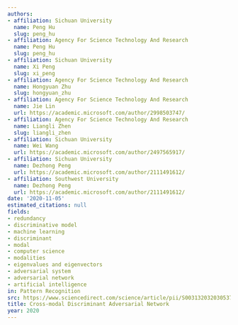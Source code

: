 ```yaml
---
authors:
- affiliation: Sichuan University
  name: Peng Hu
  slug: peng_hu
- affiliation: Agency For Science Technology And Research
  name: Peng Hu
  slug: peng_hu
- affiliation: Sichuan University
  name: Xi Peng
  slug: xi_peng
- affiliation: Agency For Science Technology And Research
  name: Hongyuan Zhu
  slug: hongyuan_zhu
- affiliation: Agency For Science Technology And Research
  name: Jie Lin
  url: https://academic.microsoft.com/author/2998503747/
- affiliation: Agency For Science Technology And Research
  name: Liangli Zhen
  slug: liangli_zhen
- affiliation: Sichuan University
  name: Wei Wang
  url: https://academic.microsoft.com/author/2497565917/
- affiliation: Sichuan University
  name: Dezhong Peng
  url: https://academic.microsoft.com/author/2111491612/
- affiliation: Southwest University
  name: Dezhong Peng
  url: https://academic.microsoft.com/author/2111491612/
date: '2020-11-05'
estimated_citations: null
fields:
- redundancy
- discriminative model
- machine learning
- discriminant
- modal
- computer science
- modalities
- eigenvalues and eigenvectors
- adversarial system
- adversarial network
- artificial intelligence
in: Pattern Recognition
src: https://www.sciencedirect.com/science/article/pii/S0031320320305379
title: Cross-modal Discriminant Adversarial Network
year: 2020
---
```


